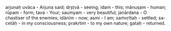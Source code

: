 arjunaḥ uvāca - Arjuna said; dṛṣṭvā - seeing; idam - this; mānuṣam - human; rūpam - form; tava - Your; saumyam - very beautiful; janārdana - O chastiser of the enemies; idānīm - now; asmi - I am; saṁvṛttaḥ - settled; sa-cetāḥ - in my consciousness; prakṛtim - to my own nature; gataḥ - returned.